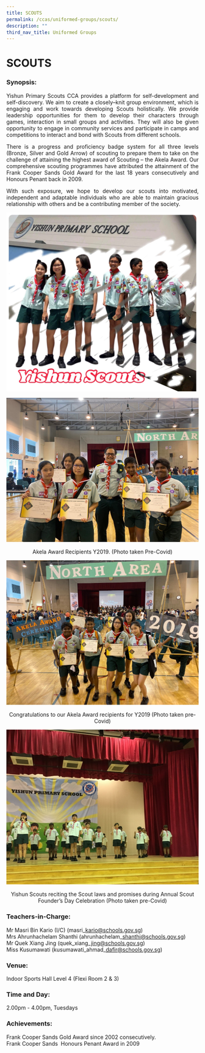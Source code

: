 ```yaml
---
title: SCOUTS
permalink: /ccas/uniformed-groups/scouts/
description: ""
third_nav_title: Uniformed Groups
---
```

# SCOUTS

### Synopsis:

<p style="text-align: justify;">Yishun Primary Scouts CCA provides a platform for self-development and self-discovery. We aim to create a closely–knit group environment, which is engaging and work towards developing Scouts holistically. We provide leadership opportunities for them to develop their characters through games, interaction in small groups and activities. They will also be given opportunity to engage in community services and participate in camps and competitions to interact and bond with Scouts from different schools.</p>  

<p style="text-align: justify;">There is a progress and proficiency badge system for all three levels (Bronze, Silver and Gold Arrow) of scouting to prepare them to take on the challenge of attaining the highest award of Scouting – the Akela Award. Our comprehensive scouting programmes have attributed the attainment of the Frank Cooper Sands Gold Award for the last 18 years consecutively and Honours Penant back in 2009.</p>  

<p style="text-align: justify;">With such exposure, we hope to develop our scouts into motivated, independent and adaptable individuals who are able to maintain gracious relationship with others and be a contributing member of the society.</p>

![](/images/CCAs/Scouts/Scouts_Photo_01.jpg)

![](/images/CCAs/Scouts/Scouts_Photo_02.jpg)

<center>Akela Award Recipients Y2019. (Photo taken Pre-Covid)</center>

![](/images/CCAs/Scouts/Scouts_Photo_03.jpg)

<center>Congratulations to our Akela Award recipients for Y2019 (Photo taken pre-Covid)</center>

![](/images/CCAs/Scouts/CCA_Scout_Founders_Day.jpg)

<center>Yishun Scouts reciting the Scout laws and promises during Annual Scout Founder’s Day Celebration (Photo taken pre-Covid)</center>



### **Teachers-in-Charge:**  

Mr Masri Bin Kario (I/C) (masri\_kario@schools.gov.sg)   
Mrs Ahrunhachelam Shanthi (ahrunhachelam\_shanthi@schools.gov.sg)   
Mr Quek Xiang Jing (quek\_xiang\_jing@schools.gov.sg)   
Miss Kusumawati (kusumawati\_ahmad\_dafir@schools.gov.sg)

### **Venue:**

Indoor Sports Hall Level 4 (Flexi Room 2 & 3)


### **Time and Day:**

2.00pm - 4.00pm, Tuesdays
  

### Achievements:

Frank Cooper Sands Gold Award since 2002 consecutively.   
Frank Cooper Sands  Honours Penant Award in 2009